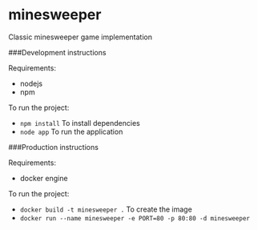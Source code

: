# minesweeper
Classic minesweeper game implementation

###Development instructions

Requirements:
- nodejs
- npm

To run the project:
- `npm install` To install dependencies
- `node app` To run the application

###Production instructions

Requirements:
- docker engine

To run the project:
- `docker build -t minesweeper .` To create the image
- `docker run --name minesweeper -e PORT=80 -p 80:80 -d minesweeper`
